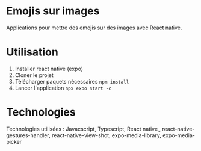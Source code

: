# Emojis sur images

Applications pour mettre des emojis sur des images avec React native.

# Utilisation

1. Installer react native (expo)
2. Cloner le projet
3. Télécharger paquets nécessaires `npm install`
4. Lancer l'application `npx expo start -c`

# Technologies

Technologies utilisées : Javacscript, Typescript, React native,, react-native-gestures-handler, react-native-view-shot, expo-media-library, expo-media-picker
